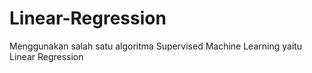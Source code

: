 # Linear-Regression
Menggunakan salah satu algoritma Supervised Machine Learning yaitu Linear Regression
